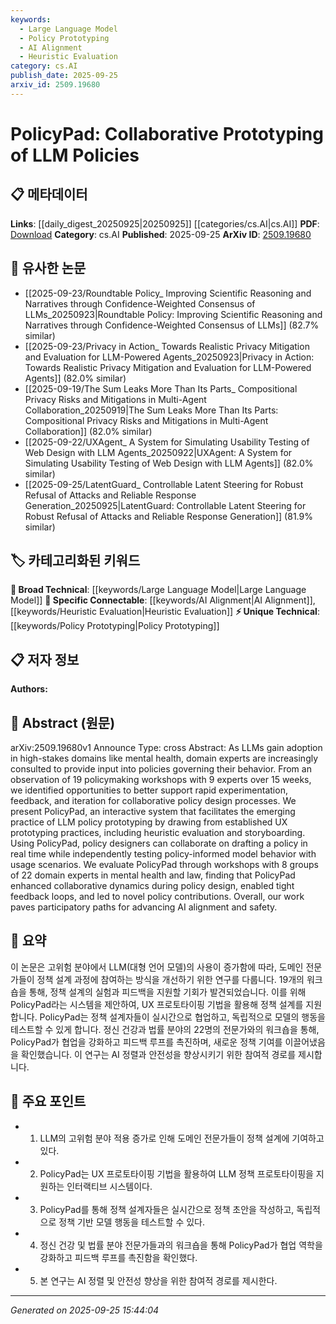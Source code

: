 ```yaml
---
keywords:
  - Large Language Model
  - Policy Prototyping
  - AI Alignment
  - Heuristic Evaluation
category: cs.AI
publish_date: 2025-09-25
arxiv_id: 2509.19680
---
```


<!-- KEYWORD_LINKING_METADATA:
{
  "processed_timestamp": "2025-09-25T15:44:04.966826",
  "vocabulary_version": "1.0",
  "selected_keywords": [
    "Large Language Model",
    "Policy Prototyping",
    "AI Alignment",
    "Heuristic Evaluation"
  ],
  "rejected_keywords": [],
  "similarity_scores": {
    "Large Language Model": 0.85,
    "Policy Prototyping": 0.7,
    "AI Alignment": 0.8,
    "Heuristic Evaluation": 0.75
  },
  "extraction_method": "AI_prompt_based",
  "budget_applied": true,
  "candidates_json": {
    "candidates": [
      {
        "surface": "LLM",
        "canonical": "Large Language Model",
        "aliases": [
          "LLMs"
        ],
        "category": "broad_technical",
        "rationale": "Large Language Models are central to the paper's focus on policy prototyping and are a key concept in AI research.",
        "novelty_score": 0.45,
        "connectivity_score": 0.88,
        "specificity_score": 0.7,
        "link_intent_score": 0.85
      },
      {
        "surface": "Policy prototyping",
        "canonical": "Policy Prototyping",
        "aliases": [
          "Collaborative Policy Design"
        ],
        "category": "unique_technical",
        "rationale": "This is a novel approach introduced by the paper, focusing on the collaborative design of policies for AI systems.",
        "novelty_score": 0.75,
        "connectivity_score": 0.65,
        "specificity_score": 0.8,
        "link_intent_score": 0.7
      },
      {
        "surface": "AI alignment",
        "canonical": "AI Alignment",
        "aliases": [
          "AI Safety"
        ],
        "category": "specific_connectable",
        "rationale": "AI alignment is a critical aspect of ensuring AI systems behave as intended, relevant to the paper's focus on policy and safety.",
        "novelty_score": 0.5,
        "connectivity_score": 0.78,
        "specificity_score": 0.72,
        "link_intent_score": 0.8
      },
      {
        "surface": "Heuristic evaluation",
        "canonical": "Heuristic Evaluation",
        "aliases": [
          "Heuristic Analysis"
        ],
        "category": "specific_connectable",
        "rationale": "Heuristic evaluation is a well-established UX practice adapted in the paper for policy prototyping.",
        "novelty_score": 0.55,
        "connectivity_score": 0.7,
        "specificity_score": 0.68,
        "link_intent_score": 0.75
      }
    ],
    "ban_list_suggestions": [
      "policy design",
      "feedback loops"
    ]
  },
  "decisions": [
    {
      "candidate_surface": "LLM",
      "resolved_canonical": "Large Language Model",
      "decision": "linked",
      "scores": {
        "novelty": 0.45,
        "connectivity": 0.88,
        "specificity": 0.7,
        "link_intent": 0.85
      }
    },
    {
      "candidate_surface": "Policy prototyping",
      "resolved_canonical": "Policy Prototyping",
      "decision": "linked",
      "scores": {
        "novelty": 0.75,
        "connectivity": 0.65,
        "specificity": 0.8,
        "link_intent": 0.7
      }
    },
    {
      "candidate_surface": "AI alignment",
      "resolved_canonical": "AI Alignment",
      "decision": "linked",
      "scores": {
        "novelty": 0.5,
        "connectivity": 0.78,
        "specificity": 0.72,
        "link_intent": 0.8
      }
    },
    {
      "candidate_surface": "Heuristic evaluation",
      "resolved_canonical": "Heuristic Evaluation",
      "decision": "linked",
      "scores": {
        "novelty": 0.55,
        "connectivity": 0.7,
        "specificity": 0.68,
        "link_intent": 0.75
      }
    }
  ]
}
-->

# PolicyPad: Collaborative Prototyping of LLM Policies

## 📋 메타데이터

**Links**: [[daily_digest_20250925|20250925]] [[categories/cs.AI|cs.AI]]
**PDF**: [Download](https://arxiv.org/pdf/2509.19680.pdf)
**Category**: cs.AI
**Published**: 2025-09-25
**ArXiv ID**: [2509.19680](https://arxiv.org/abs/2509.19680)

## 🔗 유사한 논문
- [[2025-09-23/Roundtable Policy_ Improving Scientific Reasoning and Narratives through Confidence-Weighted Consensus of LLMs_20250923|Roundtable Policy: Improving Scientific Reasoning and Narratives through Confidence-Weighted Consensus of LLMs]] (82.7% similar)
- [[2025-09-23/Privacy in Action_ Towards Realistic Privacy Mitigation and Evaluation for LLM-Powered Agents_20250923|Privacy in Action: Towards Realistic Privacy Mitigation and Evaluation for LLM-Powered Agents]] (82.0% similar)
- [[2025-09-19/The Sum Leaks More Than Its Parts_ Compositional Privacy Risks and Mitigations in Multi-Agent Collaboration_20250919|The Sum Leaks More Than Its Parts: Compositional Privacy Risks and Mitigations in Multi-Agent Collaboration]] (82.0% similar)
- [[2025-09-22/UXAgent_ A System for Simulating Usability Testing of Web Design with LLM Agents_20250922|UXAgent: A System for Simulating Usability Testing of Web Design with LLM Agents]] (82.0% similar)
- [[2025-09-25/LatentGuard_ Controllable Latent Steering for Robust Refusal of Attacks and Reliable Response Generation_20250925|LatentGuard: Controllable Latent Steering for Robust Refusal of Attacks and Reliable Response Generation]] (81.9% similar)

## 🏷️ 카테고리화된 키워드
**🧠 Broad Technical**: [[keywords/Large Language Model|Large Language Model]]
**🔗 Specific Connectable**: [[keywords/AI Alignment|AI Alignment]], [[keywords/Heuristic Evaluation|Heuristic Evaluation]]
**⚡ Unique Technical**: [[keywords/Policy Prototyping|Policy Prototyping]]

## 📋 저자 정보

**Authors:** 

## 📄 Abstract (원문)

arXiv:2509.19680v1 Announce Type: cross 
Abstract: As LLMs gain adoption in high-stakes domains like mental health, domain experts are increasingly consulted to provide input into policies governing their behavior. From an observation of 19 policymaking workshops with 9 experts over 15 weeks, we identified opportunities to better support rapid experimentation, feedback, and iteration for collaborative policy design processes. We present PolicyPad, an interactive system that facilitates the emerging practice of LLM policy prototyping by drawing from established UX prototyping practices, including heuristic evaluation and storyboarding. Using PolicyPad, policy designers can collaborate on drafting a policy in real time while independently testing policy-informed model behavior with usage scenarios. We evaluate PolicyPad through workshops with 8 groups of 22 domain experts in mental health and law, finding that PolicyPad enhanced collaborative dynamics during policy design, enabled tight feedback loops, and led to novel policy contributions. Overall, our work paves participatory paths for advancing AI alignment and safety.

## 📝 요약

이 논문은 고위험 분야에서 LLM(대형 언어 모델)의 사용이 증가함에 따라, 도메인 전문가들이 정책 설계 과정에 참여하는 방식을 개선하기 위한 연구를 다룹니다. 19개의 워크숍을 통해, 정책 설계의 실험과 피드백을 지원할 기회가 발견되었습니다. 이를 위해 PolicyPad라는 시스템을 제안하여, UX 프로토타이핑 기법을 활용해 정책 설계를 지원합니다. PolicyPad는 정책 설계자들이 실시간으로 협업하고, 독립적으로 모델의 행동을 테스트할 수 있게 합니다. 정신 건강과 법률 분야의 22명의 전문가와의 워크숍을 통해, PolicyPad가 협업을 강화하고 피드백 루프를 촉진하며, 새로운 정책 기여를 이끌어냈음을 확인했습니다. 이 연구는 AI 정렬과 안전성을 향상시키기 위한 참여적 경로를 제시합니다.

## 🎯 주요 포인트

- 1. LLM의 고위험 분야 적용 증가로 인해 도메인 전문가들이 정책 설계에 기여하고 있다.
- 2. PolicyPad는 UX 프로토타이핑 기법을 활용하여 LLM 정책 프로토타이핑을 지원하는 인터랙티브 시스템이다.
- 3. PolicyPad를 통해 정책 설계자들은 실시간으로 정책 초안을 작성하고, 독립적으로 정책 기반 모델 행동을 테스트할 수 있다.
- 4. 정신 건강 및 법률 분야 전문가들과의 워크숍을 통해 PolicyPad가 협업 역학을 강화하고 피드백 루프를 촉진함을 확인했다.
- 5. 본 연구는 AI 정렬 및 안전성 향상을 위한 참여적 경로를 제시한다.


---

*Generated on 2025-09-25 15:44:04*